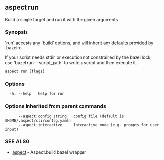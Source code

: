 ## aspect run

Build a single target and run it with the given arguments

### Synopsis

'run' accepts any 'build' options, and will inherit any defaults
provided by .bazelrc.

If your script needs stdin or execution not constrained by the bazel lock,
use 'bazel run --script_path' to write a script and then execute it.


```
aspect run [flags]
```

### Options

```
  -h, --help   help for run
```

### Options inherited from parent commands

```
      --aspect:config string   config file (default is $HOME/.aspect/cli/config.yaml)
      --aspect:interactive     Interactive mode (e.g. prompts for user input)
```

### SEE ALSO

* [aspect](aspect.md)	 - Aspect.build bazel wrapper

